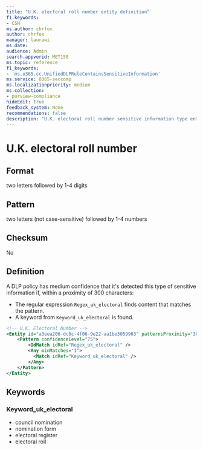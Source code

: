 ```yaml
---
title: "U.K. electoral roll number entity definition"
f1.keywords:
- CSH
ms.author: chrfox
author: chrfox
manager: laurawi
ms.date:
audience: Admin
search.appverid: MET150
ms.topic: reference
f1_keywords:
- 'ms.o365.cc.UnifiedDLPRuleContainsSensitiveInformation'
ms.service: O365-seccomp
ms.localizationpriority: medium
ms.collection:
- purview-compliance
hideEdit: true
feedback_system: None
recommendations: false
description: "U.K. electoral roll number sensitive information type entity definition."
---
```


# U.K. electoral roll number

## Format

two letters followed by 1-4 digits

## Pattern

two letters (not case-sensitive) followed by 1-4 numbers

## Checksum

No

## Definition

A DLP policy has medium confidence that it's detected this type of sensitive information if, within a proximity of 300 characters:

- The regular expression `Regex_uk_electoral` finds content that matches the pattern.
- A keyword from `Keyword_uk_electoral` is found.

```xml
<!-- U.K. Electoral Number -->
<Entity id="a3eea206-dc0c-4f06-9e22-aa1be3059963" patternsProximity="300" recommendedConfidence="75">
    <Pattern confidenceLevel="75">
        <IdMatch idRef="Regex_uk_electoral" />
        <Any minMatches="1">
          <Match idRef="Keyword_uk_electoral" />
        </Any>
    </Pattern>
</Entity>
```

## Keywords

### Keyword_uk_electoral

- council nomination
- nomination form
- electoral register
- electoral roll